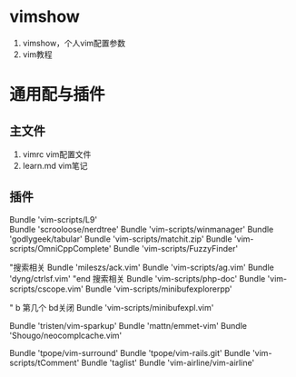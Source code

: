 # vimshow
1. vimshow，个人vim配置参数
2. vim教程

# 通用配与插件
## 主文件
1. vimrc vim配置文件
2. learn.md vim笔记

## 插件

Bundle 'vim-scripts/L9'  
Bundle 'scrooloose/nerdtree'
Bundle 'vim-scripts/winmanager'
Bundle 'godlygeek/tabular'
Bundle 'vim-scripts/matchit.zip'
Bundle 'vim-scripts/OmniCppComplete'
Bundle 'vim-scripts/FuzzyFinder'

"搜索相关
Bundle 'mileszs/ack.vim'
Bundle 'vim-scripts/ag.vim'
Bundle 'dyng/ctrlsf.vim'
"end 搜索相关
Bundle 'vim-scripts/php-doc'
Bundle 'vim-scripts/cscope.vim'
Bundle 'vim-scripts/minibufexplorerpp'

" b<n> 第几个 bd关闭
Bundle 'vim-scripts/minibufexpl.vim'

Bundle 'tristen/vim-sparkup'
Bundle 'mattn/emmet-vim'
Bundle 'Shougo/neocomplcache.vim'

Bundle 'tpope/vim-surround'
Bundle 'tpope/vim-rails.git'
Bundle 'vim-scripts/tComment'
Bundle 'taglist'
Bundle 'vim-airline/vim-airline'

